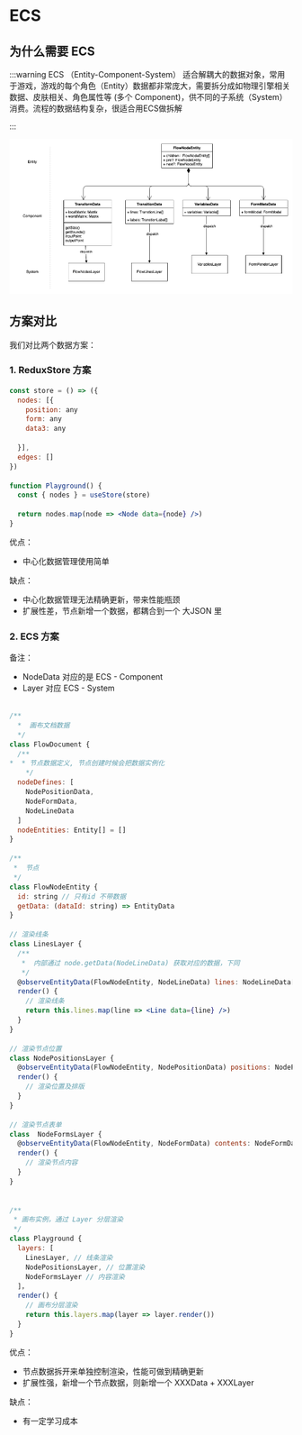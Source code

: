 # ECS

## 为什么需要 ECS

:::warning ECS （Entity-Component-System）
适合解耦大的数据对象，常用于游戏，游戏的每个角色（Entity）数据都非常庞大，需要拆分成如物理引擎相关数据、皮肤相关、角色属性等 (多个 Component)，供不同的子系统（System）消费。流程的数据结构复杂，很适合用ECS做拆解

:::

<img loading="lazy" className="invert-img" src="/ecs.png" />

## 方案对比

我们对比两个数据方案：

### 1. ReduxStore 方案

```jsx pure
const store = () => ({
  nodes: [{
    position: any
    form: any
    data3: any

  }],
  edges: []
})

function Playground() {
  const { nodes } = useStore(store)

  return nodes.map(node => <Node data={node} />)
}
```

优点：

* 中心化数据管理使用简单

缺点：

* 中心化数据管理无法精确更新，带来性能瓶颈
* 扩展性差，节点新增一个数据，都耦合到一个 大JSON 里

### 2. ECS 方案

备注：

* NodeData 对应的是 ECS - Component
* Layer 对应 ECS - System

```jsx pure

/**
  *  画布文档数据
  */
class FlowDocument {
  /**
*  * 节点数据定义, 节点创建时候会把数据实例化
    */
  nodeDefines: [
    NodePositionData,
    NodeFormData,
    NodeLineData
  ]
  nodeEntities: Entity[] = []
}

/**
 *  节点
 */
class FlowNodeEntity {
  id: string // 只有id 不带数据
  getData: (dataId: string) => EntityData
}

// 渲染线条
class LinesLayer {
  /**
   *  内部通过 node.getData(NodeLineData) 获取对应的数据，下同
   */
  @observeEntityData(FlowNodeEntity, NodeLineData) lines: NodeLineData[]
  render() {
    // 渲染线条
    return this.lines.map(line => <Line data={line} />)
  }
}

// 渲染节点位置
class NodePositionsLayer {
  @observeEntityData(FlowNodeEntity, NodePositionData) positions: NodePositionData[]
  render() {
    // 渲染位置及排版
  }
}

// 渲染节点表单
class  NodeFormsLayer {
  @observeEntityData(FlowNodeEntity, NodeFormData) contents: NodeFormData[]
  render() {
    // 渲染节点内容
  }
}


/**
 * 画布实例，通过 Layer 分层渲染
 */
class Playground {
  layers: [
    LinesLayer, // 线条渲染
    NodePositionsLayer, // 位置渲染
    NodeFormsLayer // 内容渲染
  ]，
  render() {
    // 画布分层渲染
    return this.layers.map(layer => layer.render())
  }
}
```

优点：

* 节点数据拆开来单独控制渲染，性能可做到精确更新
* 扩展性强，新增一个节点数据，则新增一个 XXXData + XXXLayer

缺点：

* 有一定学习成本
